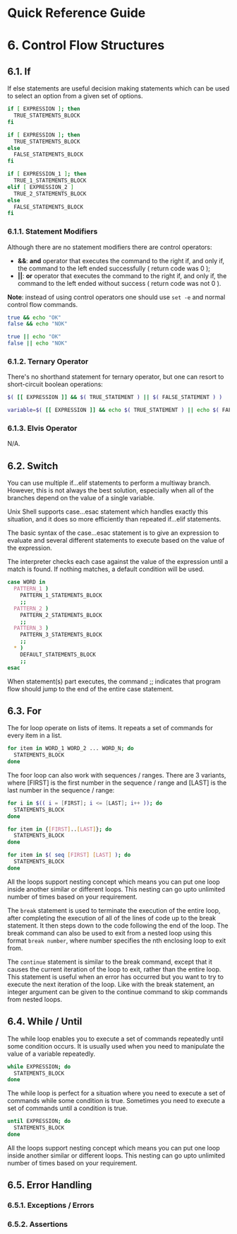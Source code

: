 Quick Reference Guide
=====================

# 6. Control Flow Structures

## 6.1. If

If else statements are useful decision making statements which can be used to select an option from a given set of options.

```bash
if [ EXPRESSION ]; then
  TRUE_STATEMENTS_BLOCK
fi

if [ EXPRESSION ]; then
  TRUE_STATEMENTS_BLOCK
else
  FALSE_STATEMENTS_BLOCK
fi

if [ EXPRESSION_1 ]; then
  TRUE_1_STATEMENTS_BLOCK
elif [ EXPRESSION_2 ]
  TRUE_2_STATEMENTS_BLOCK
else
  FALSE_STATEMENTS_BLOCK
fi
```

### 6.1.1. Statement Modifiers

Although there are no statement modifiers there are control operators:

- **&&**: **and** operator that executes the command to the right if, and only if, the command to the left ended successfully ( return code was 0 );
- **||**: **or** operator that executes the command to the right if, and only if, the command to the left ended without success ( return code was not 0 ).

**Note**: instead of using control operators one should use ```set -e``` and normal control flow commands.

```bash
true && echo "OK"
false && echo "NOK"

true || echo "OK"
false || echo "NOK"
```

### 6.1.2. Ternary Operator

There's no shorthand statement for ternary operator, but one can resort to short-circuit boolean operations:

```bash
$( [[ EXPRESSION ]] && $( TRUE_STATEMENT ) || $( FALSE_STATEMENT ) )

variable=$( [[ EXPRESSION ]] && echo $( TRUE_STATEMENT ) || echo $( FALSE_STATEMENT ) )
```

### 6.1.3. Elvis Operator

N/A.

## 6.2. Switch

You can use multiple if...elif statements to perform a multiway branch. However, this is not always the best solution, especially when all of the branches depend on the value of a single variable.

Unix Shell supports case...esac statement which handles exactly this situation, and it does so more efficiently than repeated if...elif statements.

The basic syntax of the case...esac statement is to give an expression to evaluate and several different statements to execute based on the value of the expression.

The interpreter checks each case against the value of the expression until a match is found. If nothing matches, a default condition will be used.

```bash
case WORD in
  PATTERN_1 )
    PATTERN_1_STATEMENTS_BLOCK
    ;;
  PATTERN_2 )
    PATTERN_2_STATEMENTS_BLOCK
    ;;
  PATTERN_3 )
    PATTERN_3_STATEMENTS_BLOCK
    ;;
  * )
    DEFAULT_STATEMENTS_BLOCK
    ;;
esac
```

When statement(s) part executes, the command ;; indicates that program flow should jump to the end of the entire case statement.

## 6.3. For

The for loop operate on lists of items. It repeats a set of commands for every item in a list.

```bash
for item in WORD_1 WORD_2 ... WORD_N; do
  STATEMENTS_BLOCK
done
```

The foor loop can also work with sequences / ranges. There are 3 variants, where [FIRST] is the first number in the sequence / range and [LAST] is the last number in the sequence / range:

```bash
for i in $(( i = [FIRST]; i <= [LAST]; i++ )); do
  STATEMENTS_BLOCK
done

for item in {[FIRST]..[LAST]}; do
  STATEMENTS_BLOCK
done

for item in $( seq [FIRST] [LAST] ); do
  STATEMENTS_BLOCK
done
```

All the loops support nesting concept which means you can put one loop inside another similar or different loops. This nesting can go upto unlimited number of times based on your requirement.

The ```break``` statement is used to terminate the execution of the entire loop, after completing the execution of all of the lines of code up to the break statement. It then steps down to the code following the end of the loop.
The break command can also be used to exit from a nested loop using this format ```break number```, where number specifies the nth enclosing loop to exit from.

The ```continue``` statement is similar to the break command, except that it causes the current iteration of the loop to exit, rather than the entire loop. This statement is useful when an error has occurred but you want to try to execute the next iteration of the loop. Like with the break statement, an integer argument can be given to the continue command to skip commands from nested loops.

## 6.4. While / Until

The while loop enables you to execute a set of commands repeatedly until some condition occurs. It is usually used when you need to manipulate the value of a variable repeatedly.

```bash
while EXPRESSION; do
  STATEMENTS_BLOCK
done
```

The while loop is perfect for a situation where you need to execute a set of commands while some condition is true. Sometimes you need to execute a set of commands until a condition is true.

```bash
until EXPRESSION; do
  STATEMENTS_BLOCK
done
```

All the loops support nesting concept which means you can put one loop inside another similar or different loops. This nesting can go upto unlimited number of times based on your requirement.

## 6.5. Error Handling

### 6.5.1. Exceptions / Errors

### 6.5.2. Assertions
